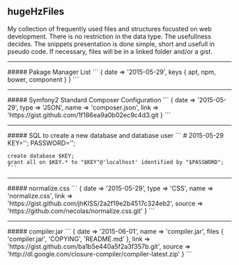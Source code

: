 ## hugeHzFiles
My collection of frequently used files and structures focusted on web development. There is no restriction in the data type. The usefullness decides. The snippets presentation is done simple, short and usefull in pseudo code. If necessary, files will be in a linked folder and/or a gist.

<hr>
##### Pakage Manager List
  ```
  {
    date => '2015-05-29',
    keys {
      apt,
      npm,
      bower,
      component
    }
  }
  ```
<hr>
##### Symfony2 Standard Composer Configuration
  ```
  {
    date => '2015-05-29',
    type => 'JSON',
    name => 'composer.json',
    link => 'https://gist.github.com/1f186ea9a0b02ec9c4d3.git
  }
  ```

<hr>
##### SQL to create a new database and database user 
    ```
    # 2015-05-29
    KEY='';
    PASSWORD='';
    
    create database $KEY;
    grant all on $KEY.* to "$KEY"@'localhost' identified by "$PASSWORD";
    ```

<hr>
##### normalize.css
  ```
  {
    date => '2015-05-29',
    type => 'CSS',
    name => 'normalize.css',
    link => 'https://gist.github.com/jhKISS/2a2f19e2b4517c324eb2',
    source => 'https://github.com/necolas/normalize.css.git'
  }
  ```

<hr>
##### compiler.jar
  ```
  {
    date => '2015-06-01',
    name => 'compiler.jar',
    files {
      'compiler.jar',
      'COPYING',
      'README.md'
    },
    link => 'https://gist.github.com/ba1b5e440a5f2a3f357b.git',
    source => 'http://dl.google.com/closure-compiler/compiler-latest.zip'
  }
  ```
